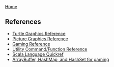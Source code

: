 <div class="nav">
  <a href="index.html">Home</a>
</div>

## References
* [Turtle Graphics Reference](reference/turtle.html)
* [Picture Graphics Reference](reference/picture.html)
* [Gaming Reference](reference/gaming.html)
* [Utility Command/Function Reference](reference/utility.html)
* [Scala Language Quickref](reference/scala.html)
* [ArrayBuffer, HashMap, and HashSet for gaming](reference/abuffer-hmap-hset.html)
